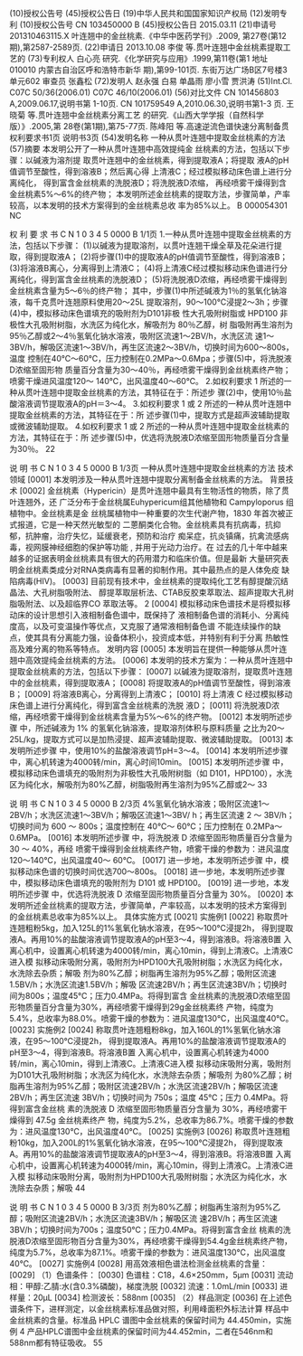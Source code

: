 (10)授权公告号
(45)授权公告日
(19)中华人民共和国国家知识产权局
(12)发明专利
(10)授权公告号 CN 103450000 B
(45)授权公告日 2015.03.11
(21)申请号 201310463115.X 叶连翘中的金丝桃素.《中华中医药学刊》.2009,
第27卷(第12期),第2587-2589页.
(22)申请日 2013.10.08
李俊 等.贯叶连翘中金丝桃素提取工艺的
(73)专利权人 白心亮
研究.《化学研究与应用》.1999,第11卷(第1
地址 010010 内蒙古自治区呼和浩特市新华
期),第99-101页.
东街万达广场B区7号楼3单元602
审查员 张鑫松
(72)发明人 赵永强 白易 单晶雨 廖小雪
贾洪涛
(51)Int.Cl.
C07C 50/36(2006.01)
C07C 46/10(2006.01)
(56)对比文件
CN 101456803 A,2009.06.17,说明书第
1-10页.
CN 101759549 A,2010.06.30,说明书第1-3
页.
王晓菊 等.贯叶连翘中金丝桃素分离工艺
的研究.《山西大学学报（自然科学版）》.2005,第
28卷(第1期),第75-77页.
陈峰阳 等.高速逆流色谱快速分离制备贯
权利要求书1页 说明书3页
(54)发明名称
一种从贯叶连翘中提取金丝桃素的方法
(57)摘要
本发明公开了一种从贯叶连翘中高效提纯金
丝桃素的方法，包括以下步骤：以碱液为溶剂提
取贯叶连翘中的金丝桃素，得到提取液A；将提取
液A的pH值调节至酸性，得到溶液B；然后离心得
上清液C；经过模拟移动床色谱上进行分离纯化，
得到富含金丝桃素的洗脱液D；将洗脱液D浓缩，
再经喷雾干燥得到含金丝桃素5%～6%的终产物；
本发明所述金丝桃素的提取方法，步骤简单，产率
较高，以本发明的技术方案得到的金丝桃素总收
率为85%以上。 B
000054301
NC

权 利 要 求 书
C N 1 0 3 4 5 0000 B 1/1页
1.一种从贯叶连翘中提取金丝桃素的方法，包括以下步骤：
(1)以碱液为提取溶剂，以贯叶连翘干燥全草及花朵进行提取，得到提取液A；
(2)将步骤(1)中的提取液A的pH值调节至酸性，得到溶液B；
(3)将溶液B离心，分离得到上清液C；
(4)将上清液C经过模拟移动床色谱进行分离纯化，得到富含金丝桃素的洗脱液D；
(5)将洗脱液D浓缩，再经喷雾干燥得到金丝桃素含量为5～6％的终产物；
其中，步骤(1)中所述碱液为1％的氢氧化钠溶液，每千克贯叶连翘原料使用20～25L
提取溶剂，90～100℃浸提2～3h；步骤(4)中，模拟移动床色谱填充的吸附剂为D101非极
性大孔吸附树脂或 HPD100 非极性大孔吸附树脂，水洗区为纯化水，解吸剂为 80％乙醇，树
脂吸附再生溶剂为95％乙醇或2～4％氢氧化钠水溶液，吸附区流速1～2BV/h，水洗区流
速1～3BV/h，解吸区流速1～3BV/h，再生区流速2～3BV/h，切换时间为600～800s，温度
控制在40℃～60℃，压力控制在0.2MPa～0.6Mpa；步骤(5)中，将洗脱液D浓缩至固形物
质量百分含量为30～40％，再经喷雾干燥得到金丝桃素终产物；喷雾干燥进风温度120～
140℃，出风温度40～60℃。
2.如权利要求 1 所述的一种从贯叶连翘中提取金丝桃素的方法，其特征在于：所述步
骤(2)中，使用10％盐酸溶液调节提取液A的pH＝3～4。
3.如权利要求 1 或 2 所述的一种从贯叶连翘中提取金丝桃素的方法，其特征在于：所
述步骤(1)中，提取方式是超声波辅助提取或微波辅助提取。
4.如权利要求 1 或 2 所述的一种从贯叶连翘中提取金丝桃素的方法，其特征在于：所
述步骤(5)中，优选将洗脱液D浓缩至固形物质量百分含量为30％。
22

说 明 书
C N 1 0 3 4 5 0000 B 1/3页
一种从贯叶连翘中提取金丝桃素的方法
技术领域
[0001] 本发明涉及一种从贯叶连翘中提取分离制备金丝桃素的方法。
背景技术
[0002] 金丝桃素（Hypericin）是贯叶连翘中最具有生物活性的物质，除了贯叶连翘外，还
广泛分布于金丝桃属Euhypericum组其他植物和 Campyloporus 组植物中。金丝桃素是金
丝桃属植物中一种重要的次生代谢产物，1830 年首次被正式报道，它是一种天然光敏型的
二蒽酮类化合物。金丝桃素具有抗病毒，抗抑郁，抗肿瘤，治疗失忆，延缓衰老，预防和治疗
痴呆症，抗炎镇痛，抗禽流感病毒，视网膜神经细胞的保护等功能 , 并用于光动力治疗。在
过去的几十年中越来越多的证据表明金丝桃素具有很大的药用潜力和临床价值。但是最新
大量研究表明金丝桃素类成分对RNA类病毒有显著的抑制作用。其中最热点的是人体免疫
缺陷病毒(HIV)。
[0003] 目前现有技术中，金丝桃素的提取纯化工艺有醇提酸沉结晶法、大孔树脂吸附法、
醇提萃取层析法、CTAB反胶束萃取法、超声提取大孔树脂吸附法、以及超临界CO 萃取法等。
2
[0004] 模拟移动床色谱技术是将模拟移动床的设计思想引入液相制备色谱中，既保持了
液相制备色谱的消耗小、分离纯度高，以及可变温操作等优点，又克服了通常液相制备色谱
不能连续操作的缺点，使其具有分离能力强，设备体积小，投资成本低，并特别有利于分离
热敏性高及难分离的物系等特点。
发明内容
[0005] 本发明旨在提供一种能够从贯叶连翘中高效提纯金丝桃素的方法。
[0006] 本发明的技术方案为：一种从贯叶连翘中提取金丝桃素的方法，包括以下步骤：
[0007] 以碱液为提取溶剂，提取贯叶连翘中的金丝桃素，得到提取液A；
[0008] 将提取液A的pH值调节至酸性，得到溶液B；
[0009] 将溶液B离心，分离得到上清液C；
[0010] 将上清液 C 经过模拟移动床色谱上进行分离纯化，得到富含金丝桃素的洗脱
液D；
[0011] 将洗脱液D浓缩，再经喷雾干燥得到金丝桃素含量为5%～6%的终产物。
[0012] 本发明所述步骤 中，所述碱液为 1% 的氢氧化钠溶液，提取溶剂体积与原料质量
之比为20～25L/kg，提取方式可以是加热浸提、超声波辅助提取、微波辅助提取。
[0013] 本发明所述步骤 中，使用10%的盐酸溶液调节pH=3～4。
[0014] 本发明所述步骤 中，离心机转速为4000转/min，离心时间10min。
[0015] 本发明所述步骤 中，模拟移动床色谱填充的吸附剂为非极性大孔吸附树脂（如
D101，HPD100），水洗区为纯化水，解吸剂为80%乙醇，树脂吸附再生溶剂为95%乙醇或2～
33

说 明 书
C N 1 0 3 4 5 0000 B 2/3页
4%氢氧化钠水溶液；吸附区流速1～2BV/h；水洗区流速1～3BV/h；解吸区流速1～3BV/
h；再生区流速 2 ～ 3BV/h；切换时间为 600 ～ 800s；温度控制在 40℃～ 60℃；压力控制在
0.2MPa～0.6MPa。
[0016] 本发明所述步骤 中，将洗脱液 D 浓缩至固形物质量百分含量为 30 ～ 40%，再经
喷雾干燥得到金丝桃素终产物，喷雾干燥的参数为：进风温度120～140℃，出风温度40～
60℃。
[0017] 进一步地，本发明所述步骤 中，模拟移动床色谱的切换时间优选700～800s。
[0018] 进一步地，本发明所述步骤 中，模拟移动床色谱填充的吸附剂为 D101 或
HPD100。
[0019] 进一步地，本发明所述步骤 中，优选将洗脱液 D 浓缩至固形物质量百分含量为
30%。
[0020] 本发明所述金丝桃素的提取方法，步骤简单，产率较高，以本发明的技术方案得到
的金丝桃素总收率为85%以上。
具体实施方式
[0021] 实施例1
[0022] 称取贯叶连翘粗粉5kg，加入125L的1%氢氧化钠水溶液，在95～100℃浸提2h，
得到提取液A。再用10%的盐酸溶液调节提取液A的pH至3～4，得到溶液B。将溶液B置
入离心机中，设置离心机转速为4000转/min，离心10min，得到上清液C。上清液C进入模
拟移动床吸附分离，吸附剂为HPD100大孔吸附树脂；水洗区为纯化水，水洗除去杂质；解吸
剂为80%乙醇；树脂再生溶剂为95%乙醇；吸附区流速1.5BV/h；水洗区流速1.5BV/h；解吸
区流速2BV/h；再生区流速3BV/h；切换时间为800s；温度45℃；压力0.4MPa。将得到富含
金丝桃素的洗脱液D浓缩至固形物质量百分含量为30%，再经喷雾干燥得到29g金丝桃素终
产物，纯度为5.4%，总收率为88.0%。喷雾干燥的参数为：进风温度130℃，出风温度40℃。
[0023] 实施例2
[0024] 称取贯叶连翘粗粉8kg，加入160L的1%氢氧化钠水溶液，在95～100℃浸提2h，
得到提取液A。再用10%的盐酸溶液调节提取液A的pH至3～4，得到溶液B。将溶液B置
入离心机中，设置离心机转速为4000转/min，离心10min，得到上清液C。上清液C进入模
拟移动床吸附分离，吸附剂为D101大孔吸附树脂；水洗区为纯化水，水洗除去杂质；解吸剂
为80%乙醇；树脂再生溶剂为95%乙醇；吸附区流速2BV/h；水洗区流速2BV/h；解吸区流速
2BV/h；再生区流速 3BV/h；切换时间为 750s；温度 45℃；压力 0.4MPa。将得到富含金丝桃
素的洗脱液 D 浓缩至固形物质量百分含量为 30%，再经喷雾干燥得到 47.5g 金丝桃素终产
物，纯度为5.2%，总收率为86.7%。喷雾干燥的参数为：进风温度130℃，出风温度40℃。
[0025] 实施例3
[0026] 称取贯叶连翘粗粉10kg，加入200L的1%氢氧化钠水溶液，在95～100℃浸提2h，
得到提取液A。再用10%的盐酸溶液调节提取液A的pH至3～4，得到溶液B。将溶液B置
入离心机中，设置离心机转速为4000转/min，离心10min，得到上清液C。上清液C进入模
拟移动床吸附分离，吸附剂为HPD100大孔吸附树脂；水洗区为纯化水，水洗除去杂质；解吸
44

说 明 书
C N 1 0 3 4 5 0000 B 3/3页
剂为80%乙醇；树脂再生溶剂为95%乙醇；吸附区流速2BV/h；水洗区流速3BV/h；解吸区流
速2BV/h；再生区流速3BV/h；切换时间为700s；温度50℃；压力0.4MPa。将得到富含金丝
桃素的洗脱液D浓缩至固形物百分含量为30%，再经喷雾干燥得到54.4g金丝桃素终产物，
纯度为5.7%，总收率为87.1%。喷雾干燥的参数为：进风温度130℃，出风温度40℃。
[0027] 实施例4
[0028] 用高效液相色谱法检测金丝桃素的含量：
[0029] （1）色谱条件：
[0030] 色谱柱：C18，4.6×250mm，5μm
[0031] 流动相：甲醇:乙腈:水(含0.3%磷酸)，梯度洗脱
[0032] 流速：1.0mL/min
[0033] 进样量：20μL
[0034] 检测波长：588nm
[0035] （2）样品测定
[0036] 在上述色谱条件下，进样测定，以金丝桃素标准品做对照，利用峰面积外标法计算
样品中金丝桃素的含量。标准品 HPLC 谱图中金丝桃素的保留时间为 44.450min，实施例 4
产品HPLC谱图中金丝桃素的保留时间为44.452min，二者在546nm和588nm都有特征吸收。
55

